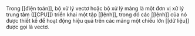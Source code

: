 Trong [[điện toán]], bộ xử lý vectơ hoặc bộ xử lý mảng là một đơn vị xử lý trung tâm ([[CPU]]) triển khai một tập [[lệnh]], trong đó các [[lệnh]] của nó được thiết kế để hoạt động hiệu quả trên các mảng một chiều lớn [[dữ liệu]] được gọi là vectơ.